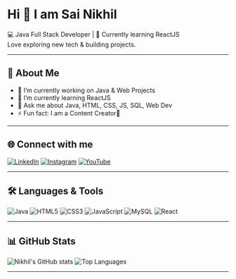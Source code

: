 # Hi 👋 I am Sai Nikhil
💻 Java Full Stack Developer | 🌱 Currently learning ReactJS  
Love exploring new tech & building projects.

---

## 🚀 About Me
- 🔭 I’m currently working on Java & Web Projects
- 🌱 I’m currently learning ReactJS
- 💬 Ask me about Java, HTML, CSS, JS, SQL, Web Dev
- ⚡️ Fun fact: I am a Content Creator🎥

---

## 🌐 Connect with me
[![LinkedIn](https://img.shields.io/badge/LinkedIn-blue?logo=linkedin&logoColor=white)](https://www.linkedin.com/in/sai-nikhil-goud)
[![Instagram](https://img.shields.io/badge/Instagram-%23E4405F.svg?logo=instagram&logoColor=white)](https://instagram.com/fittechcareer)
[![YouTube](https://img.shields.io/badge/YouTube-FF0000?logo=youtube&logoColor=white)](https://youtube.com/@fittechcareer?si=s7Qvzhsb_IR-GrSu)

---

## 🛠 Languages & Tools
![Java](https://img.shields.io/badge/Java-ED8B00?logo=java&logoColor=white)
![HTML5](https://img.shields.io/badge/HTML5-E34F26?logo=html5&logoColor=white)
![CSS3](https://img.shields.io/badge/CSS3-1572B6?logo=css3&logoColor=white)
![JavaScript](https://img.shields.io/badge/JavaScript-323330?logo=javascript&logoColor=F7DF1E)
![MySQL](https://img.shields.io/badge/MySQL-005C84?logo=mysql&logoColor=white)
![React](https://img.shields.io/badge/React-20232A?logo=react&logoColor=61DAFB)

---
## 📊 GitHub Stats
![Nikhil's GitHub stats](https://github-readme-stats.vercel.app/api?username=SaiNikhil862&show_icons=true&theme=radical)
![Top Languages](https://github-readme-stats.vercel.app/api/top-langs/?username=SaiNikhil862&layout=compact&theme=radical)

---

